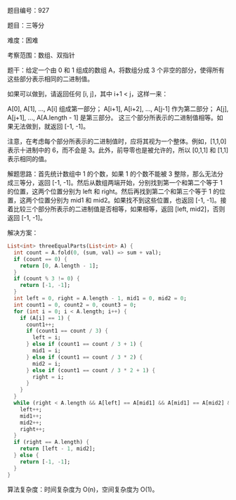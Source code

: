 题目编号：927

题目：三等分

难度：困难

考察范围：数组、双指针

题干：给定一个由 0 和 1 组成的数组 A，将数组分成 3 个非空的部分，使得所有这些部分表示相同的二进制值。

如果可以做到，请返回任何 [i, j]，其中 i+1 < j，这样一来：

A[0], A[1], ..., A[i] 组成第一部分；
A[i+1], A[i+2], ..., A[j-1] 作为第二部分；
A[j], A[j+1], ..., A[A.length - 1] 是第三部分。
这三个部分所表示的二进制值相等。如果无法做到，就返回 [-1, -1]。

注意，在考虑每个部分所表示的二进制值时，应将其视为一个整体。例如，[1,1,0] 表示十进制中的 6，而不会是 3。此外，前导零也是被允许的，所以 [0,1,1] 和 [1,1] 表示相同的值。

解题思路：首先统计数组中 1 的个数，如果 1 的个数不能被 3 整除，那么无法分成三等分，返回 [-1, -1]。然后从数组两端开始，分别找到第一个和第二个等于 1 的位置，这两个位置分别为 left 和 right。然后再找到第二个和第三个等于 1 的位置，这两个位置分别为 mid1 和 mid2。如果找不到这些位置，也返回 [-1, -1]。接着比较三个部分所表示的二进制值是否相等，如果相等，返回 [left, mid2]，否则返回 [-1, -1]。

解决方案：

```dart
List<int> threeEqualParts(List<int> A) {
  int count = A.fold(0, (sum, val) => sum + val);
  if (count == 0) {
    return [0, A.length - 1];
  }
  if (count % 3 != 0) {
    return [-1, -1];
  }
  int left = 0, right = A.length - 1, mid1 = 0, mid2 = 0;
  int count1 = 0, count2 = 0, count3 = 0;
  for (int i = 0; i < A.length; i++) {
    if (A[i] == 1) {
      count1++;
      if (count1 == count / 3) {
        left = i;
      } else if (count1 == count / 3 + 1) {
        mid1 = i;
      } else if (count1 == count / 3 * 2) {
        mid2 = i;
      } else if (count1 == count / 3 * 2 + 1) {
        right = i;
      }
    }
  }
  while (right < A.length && A[left] == A[mid1] && A[mid1] == A[mid2] && A[mid2] == A[right]) {
    left++;
    mid1++;
    mid2++;
    right++;
  }
  if (right == A.length) {
    return [left - 1, mid2];
  } else {
    return [-1, -1];
  }
}
```

算法复杂度：时间复杂度为 O(n)，空间复杂度为 O(1)。
